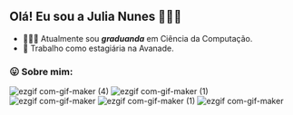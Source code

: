 ## Olá! Eu sou a Julia Nunes 🙋🏻‍♀️

- 👩🏻‍💻 Atualmente sou ***graduanda*** em Ciência da Computação.
- 🧡 Trabalho como estagiária na Avanade.

<h3 align=""> <b> 😛 Sobre mim: </b> </h3>

![ezgif com-gif-maker (4)](https://user-images.githubusercontent.com/106779241/183421412-b6d5c309-0980-48c3-a1f0-7cdc3fb87320.gif) 
![ezgif com-gif-maker (1)](https://user-images.githubusercontent.com/106779241/183424593-7cec5e7a-2fe0-4297-a661-2b84ed164bac.gif)
![ezgif com-gif-maker](https://user-images.githubusercontent.com/106779241/183425290-053b051e-a194-4444-bad0-a22e776f0f27.gif)
![ezgif com-gif-maker (1)](https://user-images.githubusercontent.com/106779241/183429564-939221ab-4969-4014-86fb-6e626c3c4ae9.gif)
![ezgif com-gif-maker](https://user-images.githubusercontent.com/106779241/183431419-7fc2ae9b-ed83-4b2e-9ee0-1a2b1b290bf6.gif)


 
 <div>
 
